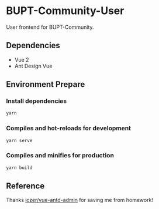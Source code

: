 # BUPT-Community-User
User frontend for BUPT-Community.

## Dependencies
* Vue 2
* Ant Design Vue

## Environment Prepare

### Install dependencies

```bash
yarn
```

### Compiles and hot-reloads for development

```bash
yarn serve
```

### Compiles and minifies for production

```bash
yarn build
```

## Reference
Thanks [iczer/vue-antd-admin](https://github.com/iczer/vue-antd-admin) for saving me from homework! 
